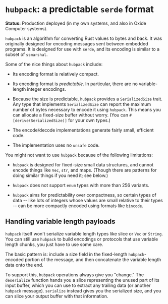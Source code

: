 # `hubpack`: a predictable `serde` format

**Status:** Production deployed (in my own systems, and also in Oxide Computer
systems).

`hubpack` is an algorithm for converting Rust values to bytes and back. It was
originally designed for encoding messages sent between embedded programs. It is
designed for use with `serde`, and its encoding is similar to a subset of
`ssmarshal`.

Some of the nice things about `hubpack` include:

- Its encoding format is relatively compact.

- Its encoding format is _predictable._ In particular, there are no
  variable-length integer encodings.

- Because the size is predictable, `hubpack` provides a `SerializedSize` trait.
  Any type that implements `SerializedSize` can report the maximum number of
  bytes necessary to encode it using `hubpack`. This means you can allocate a
  fixed-size buffer without worry. (You can `#[derive(SerializedSize)]` for your
  own types.)

- The encode/decode implementations generate fairly small, efficient code.

- The implementation uses no `unsafe` code.

You might not want to use `hubpack` because of the following limitations:

- `hubpack` is designed for fixed-size small data structures, and cannot encode
  things like `Vec`, `str`, and maps. (Though there are patterns for doing
  similar things if you need it; see below.)

- `hubpack` does not support `enum` types with more than 256 variants.

- `hubpack` aims for predictability over compactness, so certain types of data
  -- like lots of integers whose values are small relative to their types -- can
  be more compactly encoded using formats like `bincode`.

## Handling variable length payloads

`hubpack` itself won't serialize variable length types like slice or `Vec` or
`String`. You can still use `hubpack` to build encodings or protocols that use
variable length chunks, you just have to use some care.

The basic pattern is: include a size field in the fixed-length `hubpack`-encoded
portion of the message, and then concatenate the variable length data onto the
end.

To support this, `hubpack` operations always give you "change." The
`deserialize` function hands you a slice representing the unused part of its
input buffer, which you can use to extract any trailing data (or another
`hubpack` message). `serialize` instead gives you the serialized size, and you
can slice your output buffer with that information.
